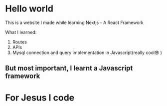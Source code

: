 # Hello world
This is a website I made while learning Nextjs - A React Framework

What I learned:
1. Routes
2. APIs
3. Mysql connection and query implementation in Javascript(really cool😎 )

## But most important, I learnt a Javascript framework

# For Jesus I code
